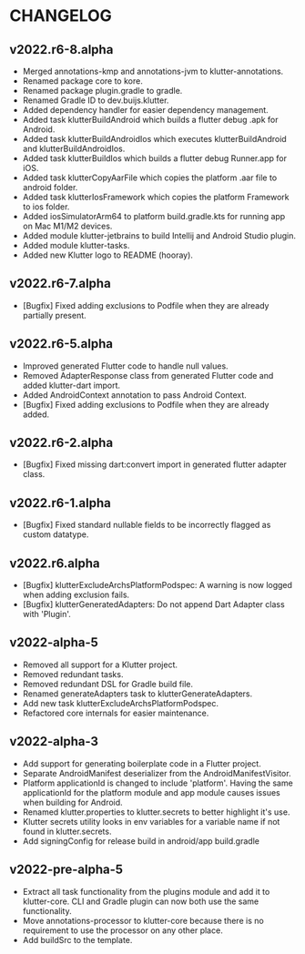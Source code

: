 # CHANGELOG

## v2022.r6-8.alpha
- Merged annotations-kmp and annotations-jvm to klutter-annotations.
- Renamed package core to kore.
- Renamed package plugin.gradle to gradle.
- Renamed Gradle ID to dev.buijs.klutter.
- Added dependency handler for easier dependency management.
- Added task klutterBuildAndroid which builds a flutter debug .apk for Android.
- Added task klutterBuildAndroidIos which executes klutterBuildAndroid and klutterBuildAndroidIos.
- Added task klutterBuildIos which builds a flutter debug Runner.app for iOS.
- Added task klutterCopyAarFile which copies the platform .aar file to android folder.
- Added task klutterIosFramework which copies the platform Framework to ios folder.
- Added iosSimulatorArm64 to platform build.gradle.kts for running app on Mac M1/M2 devices.
- Added module klutter-jetbrains to build Intellij and Android Studio plugin.
- Added module klutter-tasks.
- Added new Klutter logo to README (hooray).

## v2022.r6-7.alpha
- [Bugfix] Fixed adding exclusions to Podfile when they are already partially present.

## v2022.r6-5.alpha
- Improved generated Flutter code to handle null values.
- Removed AdapterResponse class from generated Flutter code and added klutter-dart import.
- Added AndroidContext annotation to pass Android Context.
- [Bugfix] Fixed adding exclusions to Podfile when they are already added.

## v2022.r6-2.alpha
- [Bugfix] Fixed missing dart:convert import in generated flutter adapter class.

## v2022.r6-1.alpha
- [Bugfix] Fixed standard nullable fields to be incorrectly flagged as custom datatype.

## v2022.r6.alpha
- [Bugfix] klutterExcludeArchsPlatformPodspec: A warning is now logged when adding exclusion fails.
- [Bugfix] klutterGeneratedAdapters: Do not append Dart Adapter class with 'Plugin'.

## v2022-alpha-5
- Removed all support for a Klutter project.
- Removed redundant tasks.
- Removed redundant DSL for Gradle build file.
- Renamed generateAdapters task to klutterGenerateAdapters.
- Add new task klutterExcludeArchsPlatformPodspec.
- Refactored core internals for easier maintenance.

## v2022-alpha-3
- Add support for generating boilerplate code in a Flutter project.
- Separate AndroidManifest deserializer from the AndroidManifestVisitor.
- Platform applicationId is changed to include 'platform'. Having the same applicationId for the platform module 
and app module causes issues when building for Android.
- Renamed klutter.properties to klutter.secrets to better highlight it's use.
- Klutter secrets utility looks in env variables for a variable name if not found in klutter.secrets.
- Add signingConfig for release build in android/app build.gradle

## v2022-pre-alpha-5
- Extract all task functionality from the plugins module and add it to klutter-core. CLI and Gradle plugin can now both use the same functionality.
- Move annotations-processor to klutter-core because there is no requirement to use the processor on any other place.
- Add buildSrc to the template.
